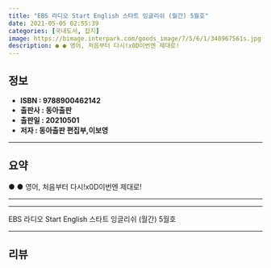 ```yaml
---
title: "EBS 라디오 Start English 스타트 잉글리쉬 (월간) 5월호"
date: 2021-05-05 02:55:39
categories: [국내도서, 잡지]
image: https://bimage.interpark.com/goods_image/7/5/6/1/348967561s.jpg
description: ● ● 영어, 처음부터 다시!x0D이번엔 제대로!
---
```


## **정보**

- **ISBN : 9788900462142**
- **출판사 : 동아출판**
- **출판일 : 20210501**
- **저자 : 동아출판 편집부,이보영**

------



## **요약**

●  ●  영어, 처음부터 다시!x0D이번엔 제대로!

------



------


EBS 라디오 Start English 스타트 잉글리쉬 (월간) 5월호 

------


## **리뷰** 


